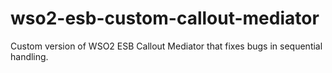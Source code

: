 # wso2-esb-custom-callout-mediator
Custom version of WSO2 ESB Callout Mediator that fixes bugs in sequential handling.
